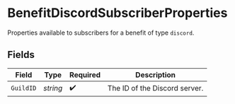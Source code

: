 # BenefitDiscordSubscriberProperties

Properties available to subscribers for a benefit of type `discord`.


## Fields

| Field                         | Type                          | Required                      | Description                   |
| ----------------------------- | ----------------------------- | ----------------------------- | ----------------------------- |
| `GuildID`                     | *string*                      | :heavy_check_mark:            | The ID of the Discord server. |